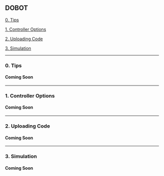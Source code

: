 ## DOBOT

[0. Tips](#0-tips)

[1. Controller Options](#1-controller-options)

[2. Uploading Code](#2-uploading-code)

[3. Simulation](#3-simulation)

---
### 0. Tips
#### Coming Soon

---
### 1. Controller Options
#### Coming Soon

---
### 2. Uploading Code
#### Coming Soon

---
### 3. Simulation
#### Coming Soon